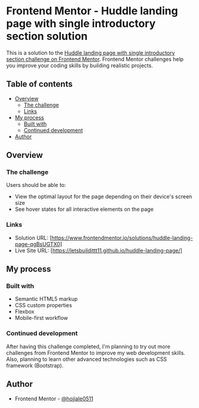 # Frontend Mentor - Huddle landing page with single introductory section solution

This is a solution to the [Huddle landing page with single introductory section challenge on Frontend Mentor](https://www.frontendmentor.io/challenges/huddle-landing-page-with-a-single-introductory-section-B_2Wvxgi0). Frontend Mentor challenges help you improve your coding skills by building realistic projects. 

## Table of contents

- [Overview](#overview)
  - [The challenge](#the-challenge)
  - [Links](#links)
- [My process](#my-process)
  - [Built with](#built-with)
  - [Continued development](#continued-development)
- [Author](#author)


## Overview

### The challenge

Users should be able to:

- View the optimal layout for the page depending on their device's screen size
- See hover states for all interactive elements on the page

### Links

- Solution URL: [https://www.frontendmentor.io/solutions/huddle-landing-page-qgBsUGTX0]
- Live Site URL: [https://letsbuildittt11.github.io/huddle-landing-page/]

## My process

### Built with

- Semantic HTML5 markup
- CSS custom properties
- Flexbox
- Mobile-first workflow

### Continued development

After having this challenge completed, I'm planning to try out more challenges from Frontend Mentor to improve my web development skills. Also, planning to learn other advanced technologies such as CSS framework (Bootstrap).

## Author

- Frontend Mentor - [@hojiale0511](https://www.frontendmentor.io/profile/hojiale0511)
